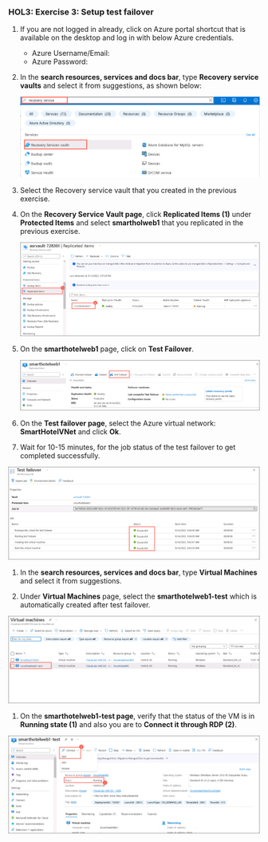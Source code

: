 ### HOL3: Exercise 3: Setup test failover

1. If you are not logged in already, click on Azure portal shortcut that is available on the desktop and log in with below Azure credentials.
    * Azure Username/Email: <inject key="AzureAdUserEmail"></inject> 
    * Azure Password: <inject key="AzureAdUserPassword"></inject>

1. In the **search resources, services and docs bar**, type **Recovery service vaults** and select it from suggestions, as shown below:
   
    ![Screenshot of the search Recovery service vaults.](Images/search-asr.png "Recovery service vaults")
    
1. Select the Recovery service vault that you created in the previous exercise.    
    
1. On the **Recovery Service Vault page**, click **Replicated Items (1)** under **Protected Items** and select **smartholweb1** that you replicated in the previous exercise.     

   ![Screenshot of the replicate items.](Images/failover-1.png "replicate items") 
   
1. On the **smarthotelweb1** page, click on **Test Failover**.  

   ![Screenshot of the Test Failover.](Images/failover-2.png "Test Failover") 
   
1. On the **Test failover page**, select the Azure virtual network: **SmartHotelVNet** and click **Ok**.

1. Wait for 10-15 minutes, for the job status of the test failover to get completed successfully.

  ![Screenshot of the Test Failover status.](Images/failover-4.png "Test Failover status") 
  
1. In the **search resources, services and docs bar**, type **Virtual Machines** and select it from suggestions.

1. Under **Virtual Machines** page, select the **smarthotelweb1-test** which is automatically created after test failover.

  ![Screenshot of the Test vm.](Images/test-vm.png "Test vm") 
  
1. On the **smarthotelweb1-test page**, verify that the status of the VM is in **Running state (1)** and also you are to **Connect it through RDP (2)**.  

  ![Screenshot of the Test vm status.](Images/test-vm1.png "Test vm status") 
